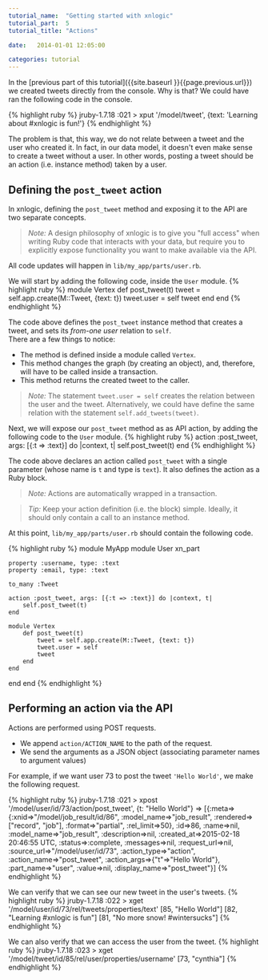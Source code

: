 ```yaml
---
tutorial_name:  "Getting started with xnlogic"
tutorial_part:  5
tutorial_title: "Actions"

date:   2014-01-01 12:05:00

categories: tutorial
---
```


In the [previous part of this tutorial]({{site.baseurl }}{{page.previous.url}}) we created tweets directly from the console. Why is that? We could have ran the following code in the console.

{% highlight ruby %}
jruby-1.7.18 :021 > xput '/model/tweet', {text: 'Learning about #xnlogic is fun!'}
{% endhighlight %}

The problem is that, this way, we do not relate between a tweet and the user who created it. In fact, in our data model, it doesn't even make sense to create a tweet without a user. In other words, posting a tweet should be an action (i.e. instance method) taken by a user.

## Defining the `post_tweet` action

In xnlogic, defining the `post_tweet` method and exposing it to the API are two separate concepts. 

> _Note:_ A design philosophy of xnlogic is to give you "full access" when writing Ruby code that interacts with your data, but require you to explicitly expose functionality you want to make available via the API.

All code updates will happen in `lib/my_app/parts/user.rb`.

We will start by adding the following code, inside the `User` module.
{% highlight ruby %}
module Vertex
    def post_tweet(t)
        tweet = self.app.create(M::Tweet, {text: t})
        tweet.user = self
        tweet
    end
end
{% endhighlight %}

The code above defines the `post_tweet` instance method that creates a tweet, and sets its _from-one user_ relation to `self`.    
There are a few things to notice:
 * The method is defined inside a module called `Vertex`.
 * This method changes the graph (by creating an object), and, therefore, will have to be called inside a transaction.
 * This method returns the created tweet to the caller.

> _Note:_ The statement `tweet.user = self` creates the relation between the user and the tweet. Alternatively, we could have define the same relation with the statement `self.add_tweets(tweet)`.

Next, we will expose our `post_tweet` method as as API action, by adding the following code to the `User` module.
{% highlight ruby %}
action :post_tweet, args: [{:t => :text}] do |context, t|
    self.post_tweet(t)
end
{% endhighlight %}

The code above declares an action called `post_tweet` with a single parameter (whose name is `t` and type is `text`). It also defines the action as a Ruby block.

> _Note:_ Actions are automatically wrapped in a transaction.

> _Tip:_ Keep your action definition (i.e. the block) simple. Ideally, it should only contain a call to an instance method. 


At this point, `lib/my_app/parts/user.rb` should contain the following code.

{% highlight ruby %}
module MyApp
  module User
    xn_part

    property :username, type: :text
    property :email, type: :text

    to_many :Tweet

    action :post_tweet, args: [{:t => :text}] do |context, t|
        self.post_tweet(t)
    end

    module Vertex
        def post_tweet(t)
            tweet = self.app.create(M::Tweet, {text: t})
            tweet.user = self
            tweet
        end
    end

  end
end
{% endhighlight %}

## Performing an action via the API

Actions are performed using POST requests. 
 * We append `action/ACTION_NAME` to the path of the request.
 * We send the arguments as a JSON object (associating parameter names to argument values)

For example, if we want user 73 to post the tweet `'Hello World'`, we make the following request.

{% highlight ruby %}
jruby-1.7.18 :021 > xpost '/model/user/id/73/action/post_tweet', {t: "Hello World"}
 => [{:meta=>{:xnid=>"/model/job_result/id/86", :model_name=>"job_result", :rendered=>["record", "job"], :format=>"partial", :rel_limit=>50}, :id=>86, :name=>nil, :model_name=>"job_result", :description=>nil, :created_at=>2015-02-18 20:46:55 UTC, :status=>:complete, :messages=>nil, :request_url=>nil, :source_url=>"/model/user/id/73", :action_type=>"action", :action_name=>"post_tweet", :action_args=>{"t"=>"Hello World"}, :part_name=>"user", :value=>nil, :display_name=>"post_tweet"}]
{% endhighlight %}

We can verify that we can see our new tweet in the user's tweets.
{% highlight ruby %}
jruby-1.7.18 :022 > xget '/model/user/id/73/rel/tweets/properties/text'
[85, "Hello World"] [82, "Learning #xnlogic is fun"]  [81, "No more snow! #wintersucks"]
{% endhighlight %}

We can also verify that we can access the user from the tweet.
{% highlight ruby %}
jruby-1.7.18 :023 > xget '/model/tweet/id/85/rel/user/properties/username'
[73, "cynthia"]
{% endhighlight %}
